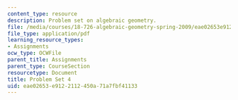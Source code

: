 ```yaml
---
content_type: resource
description: Problem set on algebraic geometry.
file: /media/courses/18-726-algebraic-geometry-spring-2009/eae02653e9122112450a71a7fbf41133_MIT18_726s09_pset04.pdf
file_type: application/pdf
learning_resource_types:
- Assignments
ocw_type: OCWFile
parent_title: Assignments
parent_type: CourseSection
resourcetype: Document
title: Problem Set 4
uid: eae02653-e912-2112-450a-71a7fbf41133
---
```

